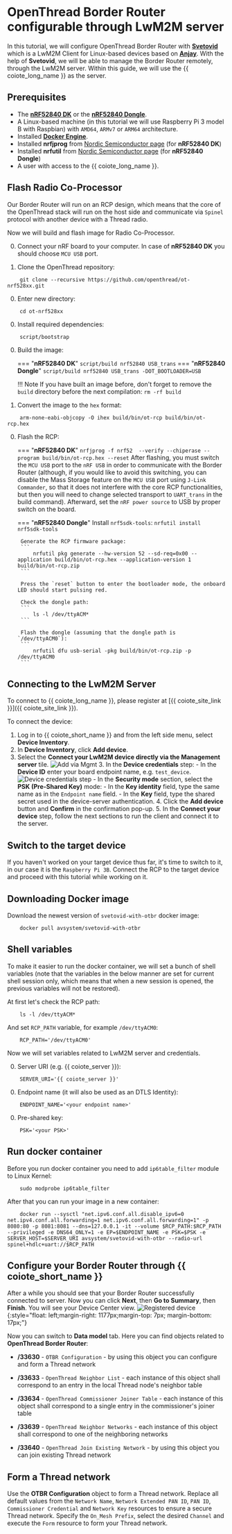 # OpenThread Border Router configurable through LwM2M server

In this tutorial, we will configure OpenThread Border Router with [**Svetovid**](https://github.com/AVSystem/Svetovid-raspberry-client) which is a LwM2M Client for Linux-based devices based on [**Anjay**](https://anjay.io).
With the help of **Svetovid**, we will be able to manage the Border Router remotely, through the LwM2M server. Within this guide, we will use the {{ coiote_long_name }} as the server.

## Prerequisites

- The [**nRF52840 DK**](https://www.nordicsemi.com/Products/Development-hardware/nrf52840-dk) or the [**nRF52840 Dongle**](https://www.nordicsemi.com/Products/Development-hardware/nrf52840-dongle).
- A Linux-based machine (in this tutorial we will use Raspberry Pi 3 model B with Raspbian) with `AMD64`, `ARMv7` or `ARM64` architecture.
- Installed [**Docker Engine**](https://docs.docker.com/engine/install/).
- Installed **nrfjprog** from [Nordic Semiconductor page](https://www.nordicsemi.com/Products/Development-tools/nrf-command-line-tools/download) (for **nRF52840 DK**)
- Installed **nrfutil** from [Nordic Semiconductor page](https://www.nordicsemi.com/Products/Development-tools/nRF-Util) (for **nRF52840 Dongle**)
- A user with access to the {{ coiote_long_name }}.

## Flash Radio Co-Processor

Our Border Router will run on an RCP design, which means that the core of the OpenThread stack will run on the host side and communicate via `Spinel` protocol with another device with a Thread radio.

Now we will build and flash image for Radio Co-Processor.

0. Connect your nRF board to your computer. In case of **nRF52840 DK** you should choose `MCU USB` port.

0. Clone the OpenThread repository:
```
    git clone --recursive https://github.com/openthread/ot-nrf528xx.git
```

0. Enter new directory:
```
    cd ot-nrf528xx
```

0. Install required dependencies:
```
    script/bootstrap
```

0. Build the image:

    === "**nRF52840 DK**"
        ```
            script/build nrf52840 USB_trans
        ```
    === "**nRF52840 Dongle**"
        ```
            script/build nrf52840 USB_trans -DOT_BOOTLOADER=USB
        ```

    !!! Note
        If you have built an image before, don't forget to remove the `build` directory before the next compilation:
        ```
            rm -rf build
        ```

0. Convert the image to the `hex` format:
```
    arm-none-eabi-objcopy -O ihex build/bin/ot-rcp build/bin/ot-rcp.hex
```

0. Flash the RCP:

    === "**nRF52840 DK**"
        ```
            nrfjprog -f nrf52  --verify --chiperase --program build/bin/ot-rcp.hex --reset
        ```
        After flashing, you must switch the `MCU USB` port to the `nRF USB` in order to communicate with the Border Router (although, if you would like to avoid this switching, you can disable the Mass Storage feature on the `MCU USB` port using `J-Link Commander`, so that it does not interfere with the core RCP functionalities, but then you will need to change selected transport to `UART_trans` in the build command). Afterward, set the `nRF power source` to USB by proper switch on the board.

    === "**nRF52840 Dongle**"
        Install `nrf5sdk-tools`:
        ```
            nrfutil install nrf5sdk-tools
        ```

        Generate the RCP firmware package:
        ```
            nrfutil pkg generate --hw-version 52 --sd-req=0x00 --application build/bin/ot-rcp.hex --application-version 1 build/bin/ot-rcp.zip
        ```

        Press the `reset` button to enter the bootloader mode, the onboard LED should start pulsing red.

        Check the dongle path:
        ```
            ls -l /dev/ttyACM*
        ```

        Flash the dongle (assuming that the dongle path is `/dev/ttyACM0`):
        ```
            nrfutil dfu usb-serial -pkg build/bin/ot-rcp.zip -p /dev/ttyACM0
        ```

## Connecting to the LwM2M Server

To connect to {{ coiote_long_name }}, please register at [{{ coiote_site_link }}]({{ coiote_site_link }}).

To connect the device:

1. Log in to {{ coiote_short_name }} and from the left side menu, select **Device Inventory**.
2. In **Device Inventory**, click **Add device**.
3. Select the **Connect your LwM2M device directly via the Management server** tile.
       ![Add via Mgmt](images/mgmt_tile.png "Add via Mgmt")
    3. In the **Device credentials** step:
         - In the **Device ID** enter your board endpoint name, e.g. `test_device`.
             ![Device credentials step](images/add_mgmt_quick.png "Device credentials step")
         - In the **Security mode** section, select the **PSK (Pre-Shared Key)** mode:
              - In the **Key identity** field, type the same name as in the `Endpoint name` field.
              - In the **Key** field, type the shared secret used in the device-server authentication.
    4. Click the **Add device** button and **Confirm** in the confirmation pop-up.
    5. In the **Connect your device** step, follow the next sections to run the client and connect it to the server.

## Switch to the target device

If you haven't worked on your target device thus far, it's time to switch to it, in our case it is the `Raspberry Pi 3B`. Connect the RCP to the target device and proceed with this tutorial while working on it.

## Downloading Docker image

Download the newest version of `svetovid-with-otbr` docker image:
```
    docker pull avsystem/svetovid-with-otbr
```

## Shell variables

To make it easier to run the docker container, we will set a bunch of shell variables (note that the variables in the below manner are set for current shell session only, which means that when a new session is opened, the previous variables will not be restored).

At first let's check the RCP path:
```
    ls -l /dev/ttyACM*
```

And set `RCP_PATH` variable, for example `/dev/ttyACM0`:
```
    RCP_PATH='/dev/ttyACM0'
```

Now we will set variables related to LwM2M server and credentials.

0. Server URI (e.g. {{ coiote_server }}):
```
    SERVER_URI='{{ coiote_server }}'
```

0. Endpoint name (it will also be used as an DTLS Identity):
```
    ENDPOINT_NAME='<your endpoint name>'
```

0. Pre-shared key:
```
    PSK='<your PSK>'
```

## Run docker container

Before you run docker container you need to add `ip6table_filter` module to Linux Kernel:
```
    sudo modprobe ip6table_filter
```

After that you can run your image in a new container:
```
    docker run --sysctl "net.ipv6.conf.all.disable_ipv6=0 net.ipv4.conf.all.forwarding=1 net.ipv6.conf.all.forwarding=1" -p 8080:80 -p 8081:8081 --dns=127.0.0.1 -it --volume $RCP_PATH:$RCP_PATH --privileged -e DNS64_ONLY=1 -e EP=$ENDPOINT_NAME -e PSK=$PSK -e SERVER_HOST=$SERVER_URI avsystem/svetovid-with-otbr --radio-url spinel+hdlc+uart://$RCP_PATH
```

## Configure your Border Router through {{ coiote_short_name }}

After a while you should see that your Border Router successfully connected to server. Now you can click **Next**, then **Go to Summary**, then **Finish**. You will see your Device Center view.
![Registered device](images/registered_device.png "Registered device"){:style="float: left;margin-right: 1177px;margin-top: 7px; margin-bottom: 17px;"}

Now you can switch to **Data model** tab. Here you can find objects related to **OpenThread Border Router**:

* **/33630** - `OTBR Configuration` - by using this object you can configure and form a Thread network

* **/33633** - `OpenThread Neighbor List` - each instance of this object shall correspond to an entry in the local Thread node's neighbor table

* **/33634** - `OpenThread Commissioner Joiner Table` - each instance of this object shall correspond to a single entry in the commissioner's joiner table

* **/33639** - `OpenThread Neighbor Networks` - each instance of this object shall correspond to one of the neighboring networks

* **/33640** - `OpenThread Join Existing Network` - by using this object you can join existing Thread network

## Form a Thread network

Use the **OTBR Configuration** object to form a Thread network. Replace all default values from the `Network Name`, `Network Extended PAN ID`, `PAN ID`, `Commissioner Credential` and `Network Key` resources to ensure a secure Thread network. Specify the `On_Mesh Prefix`, select the desired `Channel` and execute the `Form` resource to form your Thread network.
